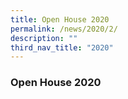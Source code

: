 ```yaml
---
title: Open House 2020
permalink: /news/2020/2/
description: ""
third_nav_title: "2020"
---
```

### **Open House 2020**

